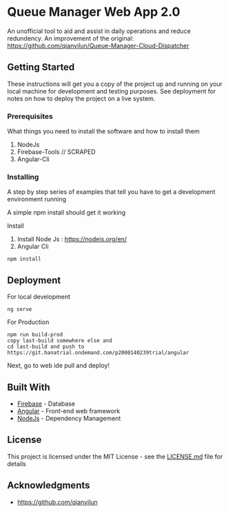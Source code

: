 # Queue Manager Web App 2.0

An unofficial tool to aid and assist in daily operations and reduce redundency. An improvement of the original: https://github.com/qianyilun/Queue-Manager-Cloud-Dispatcher

## Getting Started

These instructions will get you a copy of the project up and running on your local machine for development and testing purposes. See deployment for notes on how to deploy the project on a live system.

### Prerequisites

What things you need to install the software and how to install them

1. NodeJs
2. Firebase-Tools // SCRAPED
3. Angular-Cli

### Installing

A step by step series of examples that tell you have to get a development environment running

A simple npm install should get it working

Install 
1. Install Node Js : https://nodejs.org/en/ 
2. Angular Cli
```
npm install
```

## Deployment
For local development
```
ng serve
```
For Production
```
npm run build-prod
copy last-build somewhere else and
cd last-build and push to https://git.hanatrial.ondemand.com/p2000140239trial/angular
```

Next, go to web ide pull and deploy!


## Built With

* [Firebase](https://firebase.google.com/) - Database
* [Angular](https://angular.io/) - Front-end web framework
* [NodeJs](https://nodejs.org/en/) - Dependency Management

## License

This project is licensed under the MIT License - see the [LICENSE.md](LICENSE.md) file for details

## Acknowledgments

* https://github.com/qianyilun
